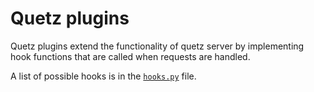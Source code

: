 # Quetz plugins

Quetz plugins extend the functionality of quetz server by implementing hook functions that are called when requests are handled.

A list of possible hooks is in the [`hooks.py`](../quetz/hooks.py) file.
